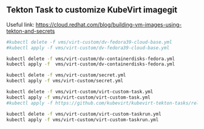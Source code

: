 ## Tekton Task to customize KubeVirt imagegit 

Useful link: https://cloud.redhat.com/blog/building-vm-images-using-tekton-and-secrets

```bash
#kubectl delete -f vms/virt-custom/dv-fedora39-cloud-base.yml
#kubectl apply -f vms/virt-custom/dv-fedora39-cloud-base.yml

kubectl delete -f vms/virt-custom/dv-containerdisks-fedora.yml
kubectl apply -f  vms/virt-custom/dv-containerdisks-fedora.yml

kubectl delete -f vms/virt-custom/secret.yml
kubectl apply -f vms/virt-custom/secret.yml

kubectl delete -f vms/virt-custom/virt-custom-task.yml
kubectl apply -f vms/virt-custom/virt-custom-task.yml
#kubectl apply -f https://github.com/kubevirt/kubevirt-tekton-tasks/releases/download/v0.16.0/kubevirt-tekton-tasks-okd.yaml

kubectl delete -f vms/virt-custom/virt-custom-taskrun.yml
kubectl apply -f vms/virt-custom/virt-custom-taskrun.yml
```

